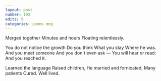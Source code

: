 ```yaml
---
layout: post
number: 193
edits: 9
categories: poems eng
---
```


Merged together
Minutes and hours 
Floating relentlessly.
 
You do not notice the growth
Do you think
What you stay 
Where he was.
And you meet someone
And you don't even ask —
You will hear or read:
And you reached it.
 
Learned the language
Raised children,
He married and fornicated,
Many patients
Cured.
Well lived.
